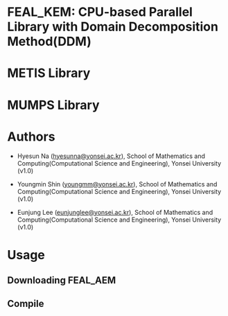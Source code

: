 # FEAL_KEM: CPU-based Parallel Library with Domain Decomposition Method(DDM)


# METIS Library 



# MUMPS Library



# Authors
+ Hyesun Na (hyesunna@yonsei.ac.kr), School of Mathematics and Computing(Computational Science and Engineering), Yonsei University (v1.0)

+ Youngmin Shin (youngmm@yonsei.ac.kr), School of Mathematics and Computing(Computational Science and Engineering), Yonsei University (v1.0)

+ Eunjung Lee (eunjunglee@yonsei.ac.kr), School of Mathematics and Computing(Computational Science and Engineering), Yonsei University (v1.0)


# Usage
## Downloading FEAL_AEM

## Compile


